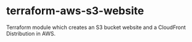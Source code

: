 # terraform-aws-s3-website
Terraform module which creates an S3 bucket website and a CloudFront Distribution in AWS.
